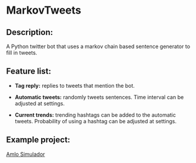 # MarkovTweets
## Description:
  A Python twitter bot that uses a markov chain based sentence generator to fill in tweets.
  
  ## Feature list:
  - **Tag reply:** replies to tweets that mention the bot.
  
  - **Automatic tweets:** randomly tweets sentences. Time interval can be adjusted at settings.
  
  - **Current trends:** trending hashtags can be added to the automatic tweets. Probability of using a hashtag can be adjusted at settings.
  
  ## Example project:
  [Amlo Simulador](http://www.twitter.com/AmloSimulador)
